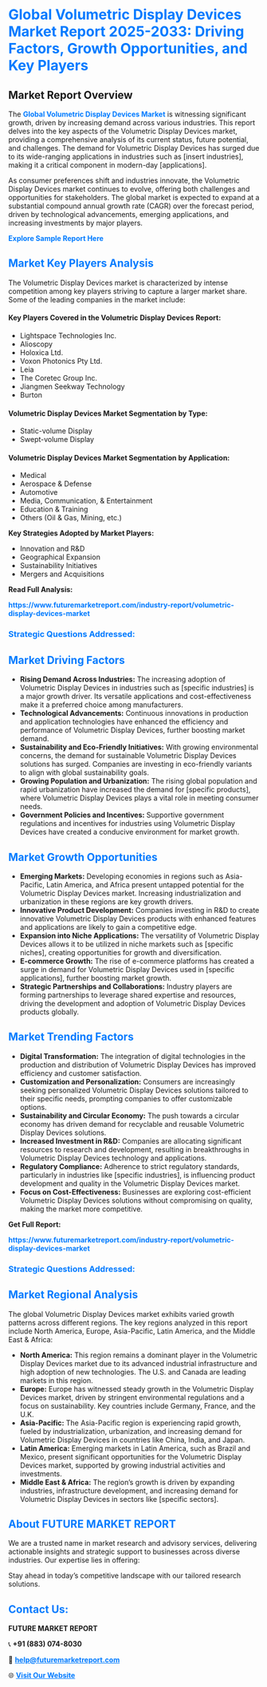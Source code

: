 <h1 style="color: #007BFF;">Global Volumetric Display Devices Market Report 2025-2033: Driving Factors, Growth Opportunities, and Key Players</h1>

<section id="overview">
<h2>Market Report Overview</h2>
<p>The <a href="https://www.futuremarketreport.com/industry-report/volumetric-display-devices-market" style="color: #007BFF; text-decoration: none;"><strong>Global Volumetric Display Devices Market</strong></a> is witnessing significant growth, driven by increasing demand across various industries. This report delves into the key aspects of the Volumetric Display Devices market, providing a comprehensive analysis of its current status, future potential, and challenges. The demand for Volumetric Display Devices has surged due to its wide-ranging applications in industries such as [insert industries], making it a critical component in modern-day [applications].</p>
<p>As consumer preferences shift and industries innovate, the Volumetric Display Devices market continues to evolve, offering both challenges and opportunities for stakeholders. The global market is expected to expand at a substantial compound annual growth rate (CAGR) over the forecast period, driven by technological advancements, emerging applications, and increasing investments by major players.</p>
</section>

<section id="overview">
<p><a href="https://www.futuremarketreport.com/request-sample/reportId=81419" style="color: #007BFF; text-decoration: none;"><strong>Explore Sample Report Here</strong></a></p>
</section>

<section id="key-players">
<h2 style="color: #007BFF;">Market Key Players Analysis</h2>
<p>The Volumetric Display Devices market is characterized by intense competition among key players striving to capture a larger market share. Some of the leading companies in the market include:</p>
<h4>Key Players Covered in the Volumetric Display Devices Report:</h4>
<ul><li>Lightspace Technologies Inc.</li><li>Alioscopy</li><li>Holoxica Ltd.</li><li>Voxon Photonics Pty Ltd.</li><li>Leia</li><li>The Coretec Group Inc.</li><li>Jiangmen Seekway Technology</li><li>Burton</li></ul>
<h4>Volumetric Display Devices Market Segmentation by Type:</h4>
<ul><li>Static-volume Display</li><li>Swept-volume Display</li></ul>

<h4>Volumetric Display Devices Market Segmentation by Application:</h4>
<ul><li>Medical</li><li>Aerospace &amp; Defense</li><li>Automotive</li><li>Media, Communication, &amp; Entertainment</li><li>Education &amp; Training</li><li>Others (Oil &amp; Gas, Mining, etc.)</li></ul>
<p><strong>Key Strategies Adopted by Market Players:</strong></p>
<ul>
<li>Innovation and R&D</li>
<li>Geographical Expansion</li>
<li>Sustainability Initiatives</li>
<li>Mergers and Acquisitions</li>
</ul>
</section>

<section>
<p><strong>Read Full Analysis: </strong></p><a href="https://www.futuremarketreport.com/industry-report/volumetric-display-devices-market" style="color: #007BFF; text-decoration: none;"><strong>https://www.futuremarketreport.com/industry-report/volumetric-display-devices-market</strong></a>
<h3 style="color: #007BFF;">Strategic Questions Addressed:</h3>
</section>

<section id="driving-factors">
<h2 style="color: #007BFF;">Market Driving Factors</h2>
<ul>
<li><strong>Rising Demand Across Industries:</strong> The increasing adoption of Volumetric Display Devices in industries such as [specific industries] is a major growth driver. Its versatile applications and cost-effectiveness make it a preferred choice among manufacturers.</li>
<li><strong>Technological Advancements:</strong> Continuous innovations in production and application technologies have enhanced the efficiency and performance of Volumetric Display Devices, further boosting market demand.</li>
<li><strong>Sustainability and Eco-Friendly Initiatives:</strong> With growing environmental concerns, the demand for sustainable Volumetric Display Devices solutions has surged. Companies are investing in eco-friendly variants to align with global sustainability goals.</li>
<li><strong>Growing Population and Urbanization:</strong> The rising global population and rapid urbanization have increased the demand for [specific products], where Volumetric Display Devices plays a vital role in meeting consumer needs.</li>
<li><strong>Government Policies and Incentives:</strong> Supportive government regulations and incentives for industries using Volumetric Display Devices have created a conducive environment for market growth.</li>
</ul>
</section>

<section id="growth-opportunities">
<h2 style="color: #007BFF;">Market Growth Opportunities</h2>
<ul>
<li><strong>Emerging Markets:</strong> Developing economies in regions such as Asia-Pacific, Latin America, and Africa present untapped potential for the Volumetric Display Devices market. Increasing industrialization and urbanization in these regions are key growth drivers.</li>
<li><strong>Innovative Product Development:</strong> Companies investing in R&D to create innovative Volumetric Display Devices products with enhanced features and applications are likely to gain a competitive edge.</li>
<li><strong>Expansion into Niche Applications:</strong> The versatility of Volumetric Display Devices allows it to be utilized in niche markets such as [specific niches], creating opportunities for growth and diversification.</li>
<li><strong>E-commerce Growth:</strong> The rise of e-commerce platforms has created a surge in demand for Volumetric Display Devices used in [specific applications], further boosting market growth.</li>
<li><strong>Strategic Partnerships and Collaborations:</strong> Industry players are forming partnerships to leverage shared expertise and resources, driving the development and adoption of Volumetric Display Devices products globally.</li>
</ul>
</section>

<section id="trending-factors">
<h2 style="color: #007BFF;">Market Trending Factors</h2>
<ul>
<li><strong>Digital Transformation:</strong> The integration of digital technologies in the production and distribution of Volumetric Display Devices has improved efficiency and customer satisfaction.</li>
<li><strong>Customization and Personalization:</strong> Consumers are increasingly seeking personalized Volumetric Display Devices solutions tailored to their specific needs, prompting companies to offer customizable options.</li>
<li><strong>Sustainability and Circular Economy:</strong> The push towards a circular economy has driven demand for recyclable and reusable Volumetric Display Devices solutions.</li>
<li><strong>Increased Investment in R&D:</strong> Companies are allocating significant resources to research and development, resulting in breakthroughs in Volumetric Display Devices technology and applications.</li>
<li><strong>Regulatory Compliance:</strong> Adherence to strict regulatory standards, particularly in industries like [specific industries], is influencing product development and quality in the Volumetric Display Devices market.</li>
<li><strong>Focus on Cost-Effectiveness:</strong> Businesses are exploring cost-efficient Volumetric Display Devices solutions without compromising on quality, making the market more competitive.</li>
</ul>
</section>

<section>
<p><strong>Get Full Report: </strong></p><a href="https://www.futuremarketreport.com/industry-report/volumetric-display-devices-market" style="color: #007BFF; text-decoration: none;"><strong>https://www.futuremarketreport.com/industry-report/volumetric-display-devices-market</strong></a>
<h3 style="color: #007BFF;">Strategic Questions Addressed:</h3>
</section>


<section id="regional-analysis">
<h2 style="color: #007BFF;">Market Regional Analysis</h2>
<p>The global Volumetric Display Devices market exhibits varied growth patterns across different regions. The key regions analyzed in this report include North America, Europe, Asia-Pacific, Latin America, and the Middle East & Africa:</p>
<ul>
<li><strong>North America:</strong> This region remains a dominant player in the Volumetric Display Devices market due to its advanced industrial infrastructure and high adoption of new technologies. The U.S. and Canada are leading markets in this region.</li>
<li><strong>Europe:</strong> Europe has witnessed steady growth in the Volumetric Display Devices market, driven by stringent environmental regulations and a focus on sustainability. Key countries include Germany, France, and the U.K.</li>
<li><strong>Asia-Pacific:</strong> The Asia-Pacific region is experiencing rapid growth, fueled by industrialization, urbanization, and increasing demand for Volumetric Display Devices in countries like China, India, and Japan.</li>
<li><strong>Latin America:</strong> Emerging markets in Latin America, such as Brazil and Mexico, present significant opportunities for the Volumetric Display Devices market, supported by growing industrial activities and investments.</li>
<li><strong>Middle East & Africa:</strong> The region’s growth is driven by expanding industries, infrastructure development, and increasing demand for Volumetric Display Devices in sectors like [specific sectors].</li>
</ul>
</section>

<footer>
<h2 style="color: #007BFF;">About FUTURE MARKET REPORT</h2>
<p>We are a trusted name in market research and advisory services, delivering actionable insights and strategic support to businesses across diverse industries. Our expertise lies in offering:</p>

<p>Stay ahead in today’s competitive landscape with our tailored research solutions.</p>

<h2 style="color: #007BFF;">Contact Us:</h2>
<p><strong>FUTURE MARKET REPORT</strong></p>
<p>📞 <strong>+91 (883) 074-8030</strong></p>
<p>📧 <strong><a href="mailto:help@futuremarketreport.com" style="color: #007BFF;">help@futuremarketreport.com</a></strong></p>
<p>🌐 <strong><a href="https://www.futuremarketreport.com/" style="color: #007BFF;">Visit Our Website</a></strong></p>
</footer>